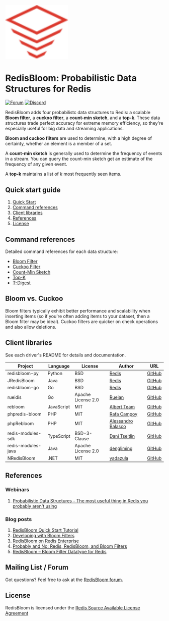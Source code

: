 <img src="images/logo.svg" alt="logo" width="200"/>

# RedisBloom: Probabilistic Data Structures for Redis
[![Forum](https://img.shields.io/badge/Forum-RedisBloom-blue)](https://forum.redis.com/c/modules/redisbloom)
[![Discord](https://img.shields.io/discord/697882427875393627?style=flat-square)](https://discord.gg/wXhwjCQ)

RedisBloom adds four probabilistc data structures to Redis: a scalable **Bloom filter**,  a **cuckoo filter**, a **count-min sketch**, and a **top-k**. These data structures trade perfect accuracy for extreme memory efficiency, so they're especially useful for big data and streaming applications.

**Bloom and cuckoo filters** are used to determine, with a high degree of certainty, whether an element is a member of a set.

A **count-min sketch** is generally used to determine the frequency of events in a stream. You can query the count-min sketch get an estimate of the frequency of any given event.

A **top-k** maintains a list of _k_ most frequently seen items.

## Quick start guide
1. [Quick Start](Quick_Start.md)
1. [Command references](#command-references)
1. [Client libraries](#client-libraries)
1. [References](#references)
1. [License](#license)

## Command references
Detailed command references for each data structure:

* [Bloom Filter](Bloom_Commands.md)
* [Cuckoo Filter](Cuckoo_Commands.md)
* [Count-Min Sketch](CountMinSketch_Commands.md)
* [Top-K](TopK_Commands.md)
* [T-Digest](TDigest_Commands.md)

## Bloom vs. Cuckoo
Bloom filters typically exhibit better performance and scalability when inserting
items (so if you're often adding items to your dataset, then a Bloom filter may be ideal).
Cuckoo filters are quicker on check operations and also allow deletions.

## Client libraries
See each driver's README for details and documentation.

| Project | Language | License | Author | URL |
| ------- | -------- | ------- | ------ | --- |
| redisbloom-py | Python | BSD | [Redis](https://redis.com) | [GitHub](https://github.com/RedisBloom/redisbloom-py) |
| JRedisBloom | Java | BSD | [Redis](https://redis.com) | [GitHub](https://github.com/RedisBloom/JRedisBloom) |
| redisbloom-go | Go | BSD | [Redis](https://redis.com) | [GitHub](https://github.com/RedisBloom/redisbloom-go) |
| rueidis | Go | Apache License 2.0 | [Rueian](https://github.com/rueian) | [GitHub](https://github.com/rueian/rueidis) |
| rebloom | JavaScript | MIT | [Albert Team](https://cvitae.now.sh/) | [GitHub](https://github.com/albert-team/rebloom) |
| phpredis-bloom | PHP | MIT | [Rafa Campoy](https://github.com/averias) | [GitHub](https://github.com/averias/phpredis-bloom) |
| phpRebloom | PHP | MIT | [Alessandro Balasco](https://github.com/palicao) | [GitHub](https://github.com/palicao/phpRebloom) |
| redis-modules-sdk | TypeScript | BSD-3-Clause | [Dani Tseitlin](https://github.com/danitseitlin) | [GitHub](https://github.com/danitseitlin/redis-modules-sdk) |
| redis-modules-java | Java | Apache License 2.0 | [dengliming](https://github.com/dengliming) | [GitHub](https://github.com/dengliming/redis-modules-java) |
| NRedisBloom | .NET | MIT | [yadazula](https://github.com/yadazula) | [GitHub](https://github.com/yadazula/NRedisBloom) |

## References
### Webinars
1. [Probabilistic Data Structures - The most useful thing in Redis you probably aren't using](https://youtu.be/dq-0xagF7v8?t=102)

### Blog posts
1. [RedisBloom Quick Start Tutorial](https://docs.redis.com/latest/modules/redisbloom/redisbloom-quickstart/)
1. [Developing with Bloom Filters](https://docs.redis.com/latest/modules/redisbloom/)
1. [RedisBloom on Redis Enterprise](https://redis.com/redis-enterprise/redis-bloom/)
1. [Probably and No: Redis, RedisBloom, and Bloom Filters](https://redis.com/blog/redis-redisbloom-bloom-filters/)
1. [RedisBloom – Bloom Filter Datatype for Redis](https://redis.com/blog/rebloom-bloom-filter-datatype-redis/)

## Mailing List / Forum
Got questions? Feel free to ask at the [RedisBloom forum](https://forum.redis.com/c/modules/redisbloom).

## License
RedisBloom is licensed under the [Redis Source Available License Agreement](LICENSE)
